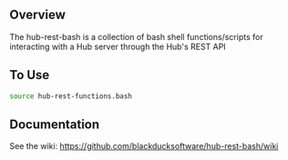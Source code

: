 ## Overview ##
The hub-rest-bash is a collection of bash shell functions/scripts for interacting with a Hub server through the Hub's REST API

## To Use ##
```bash
source hub-rest-functions.bash
```

## Documentation ##

See the wiki: https://github.com/blackducksoftware/hub-rest-bash/wiki
